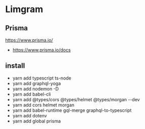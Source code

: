 # Limgram


## Prisma
https://www.prisma.io/
- https://www.prisma.io/docs

## install
- yarn add typescript ts-node
- yarn add graphql-yoga
- yarn add nodemon -D
- yarn add babel-cli
- yarn add @types/cors @types/helmet @types/morgan --dev
- yarn add cors helmet morgan
- yarn add babel-runtime gql-merge graphql-to-typescript
- yarn add dotenv
- yarn add global prisma
